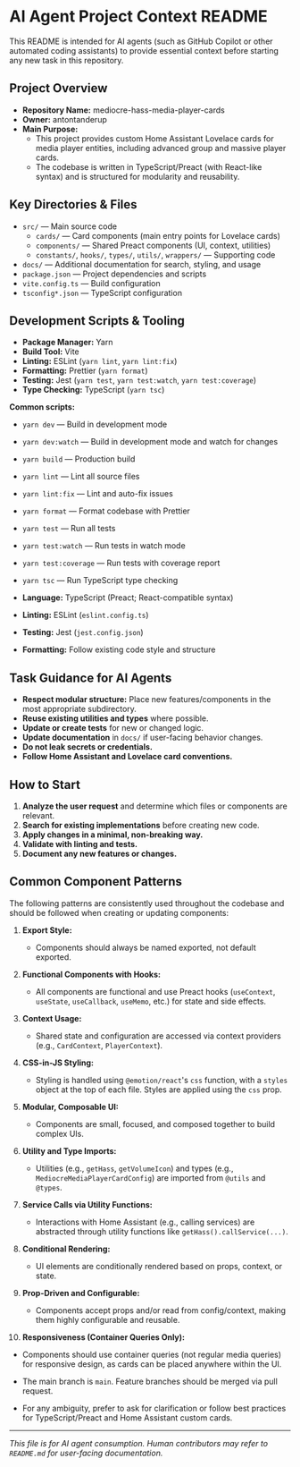 # AI Agent Project Context README

This README is intended for AI agents (such as GitHub Copilot or other automated coding assistants) to provide essential context before starting any new task in this repository.

## Project Overview

- **Repository Name:** mediocre-hass-media-player-cards
- **Owner:** antontanderup
- **Main Purpose:**
  - This project provides custom Home Assistant Lovelace cards for media player entities, including advanced group and massive player cards.
  - The codebase is written in TypeScript/Preact (with React-like syntax) and is structured for modularity and reusability.

## Key Directories & Files

- `src/` — Main source code
  - `cards/` — Card components (main entry points for Lovelace cards)
  - `components/` — Shared Preact components (UI, context, utilities)
  - `constants/`, `hooks/`, `types/`, `utils/`, `wrappers/` — Supporting code
- `docs/` — Additional documentation for search, styling, and usage
- `package.json` — Project dependencies and scripts
- `vite.config.ts` — Build configuration
- `tsconfig*.json` — TypeScript configuration

## Development Scripts & Tooling

- **Package Manager:** Yarn
- **Build Tool:** Vite
- **Linting:** ESLint (`yarn lint`, `yarn lint:fix`)
- **Formatting:** Prettier (`yarn format`)
- **Testing:** Jest (`yarn test`, `yarn test:watch`, `yarn test:coverage`)
- **Type Checking:** TypeScript (`yarn tsc`)

**Common scripts:**

- `yarn dev` — Build in development mode
- `yarn dev:watch` — Build in development mode and watch for changes
- `yarn build` — Production build
- `yarn lint` — Lint all source files
- `yarn lint:fix` — Lint and auto-fix issues
- `yarn format` — Format codebase with Prettier
- `yarn test` — Run all tests
- `yarn test:watch` — Run tests in watch mode
- `yarn test:coverage` — Run tests with coverage report
- `yarn tsc` — Run TypeScript type checking

- **Language:** TypeScript (Preact; React-compatible syntax)
- **Linting:** ESLint (`eslint.config.ts`)
- **Testing:** Jest (`jest.config.json`)
- **Formatting:** Follow existing code style and structure

## Task Guidance for AI Agents

- **Respect modular structure:** Place new features/components in the most appropriate subdirectory.
- **Reuse existing utilities and types** where possible.
- **Update or create tests** for new or changed logic.
- **Update documentation** in `docs/` if user-facing behavior changes.
- **Do not leak secrets or credentials.**
- **Follow Home Assistant and Lovelace card conventions.**

## How to Start

1. **Analyze the user request** and determine which files or components are relevant.
2. **Search for existing implementations** before creating new code.
3. **Apply changes in a minimal, non-breaking way.**
4. **Validate with linting and tests.**
5. **Document any new features or changes.**

## Common Component Patterns

The following patterns are consistently used throughout the codebase and should be followed when creating or updating components:

1. **Export Style:**

   - Components should always be named exported, not default exported.

2. **Functional Components with Hooks:**

   - All components are functional and use Preact hooks (`useContext`, `useState`, `useCallback`, `useMemo`, etc.) for state and side effects.

3. **Context Usage:**

   - Shared state and configuration are accessed via context providers (e.g., `CardContext`, `PlayerContext`).

4. **CSS-in-JS Styling:**

   - Styling is handled using `@emotion/react`'s `css` function, with a `styles` object at the top of each file. Styles are applied using the `css` prop.

5. **Modular, Composable UI:**

   - Components are small, focused, and composed together to build complex UIs.

6. **Utility and Type Imports:**

   - Utilities (e.g., `getHass`, `getVolumeIcon`) and types (e.g., `MediocreMediaPlayerCardConfig`) are imported from `@utils` and `@types`.

7. **Service Calls via Utility Functions:**

   - Interactions with Home Assistant (e.g., calling services) are abstracted through utility functions like `getHass().callService(...)`.

8. **Conditional Rendering:**

   - UI elements are conditionally rendered based on props, context, or state.

9. **Prop-Driven and Configurable:**

   - Components accept props and/or read from config/context, making them highly configurable and reusable.

10. **Responsiveness (Container Queries Only):**

- Components should use container queries (not regular media queries) for responsive design, as cards can be placed anywhere within the UI.

- The main branch is `main`. Feature branches should be merged via pull request.
- For any ambiguity, prefer to ask for clarification or follow best practices for TypeScript/Preact and Home Assistant custom cards.

---

_This file is for AI agent consumption. Human contributors may refer to `README.md` for user-facing documentation._
